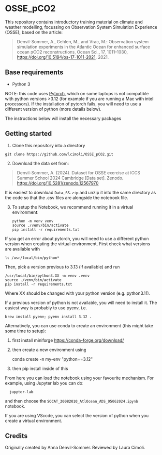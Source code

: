# OSSE_pCO2

This repository contains introductory training material on climate and weather modelling,
focussing on Observation System Simulation Experience (OSSE), based on the article:

> Denvil-Sommer, A., Gehlen, M., and Vrac, M.: Observation system simulation experiments in the Atlantic Ocean for enhanced surface ocean pCO2 reconstructions, Ocean Sci., 17, 1011–1030, https://doi.org/10.5194/os-17-1011-2021, 2021.

## Base requirements

- Python 3

NOTE: this code uses [Pytorch](https://pytorch.org/), which on some laptops is not compatible with python versions >3.12 (for example if you are running a Mac with intel processors). If the installation of pytorch fails, you will need to use a different version of python (more details below).


The instructions below will install the necessary packages

## Getting started

1. Clone this repository into a directory
```
git clone https://github.com/lcimoli/OSSE_pCO2.git
```

2. Download the data set from:

> Denvil-Sommer, A. (2024). Dataset for OSSE exercise at ICCS Summer School 2024 Cambridge [Data set]. Zenodo. https://doi.org/10.5281/zenodo.12567970

It is easiest to download `Data_SS.zip` and unzip it into the same directory as the code so that the .csv
files are alongside the notebook file.

3. To setup the Notebook, we recommend running it in a virtual environment:

       python -m venv venv
       source ./venv/bin/activate
       pip install -r requirements.txt
       
If you get an error about pytorch, you will need to use a different python version when creating the virtual environment. First check what versions are available with 
	
	ls /usr/local/bin/python*

Then, pick a version previous to 3.13 (if available) and run
	
	/usr/local/bin/python3.XX -m venv .venv
	source ./venv/bin/activate
	pip install -r requirements.txt

Where XX should be changed with your python version (e.g. python3.11).
	
If a previous version of python is not available, you will need to install it. The easiest way is probably to use pyenv, i.e.

	brew install pyenv; pyenv install 3.12 . 
	
Alternatively, you can use conda to create an environment (this might take some time to setup):
1. first install miniforge https://conda-forge.org/download/
2. then create a new environment using 

	conda create -n my-env "python==3.12"

3. then pip install inside of this




From here you can load the notebook using your favourite mechanism. For example,
using Jupyter lab you can do:

      jupyter-lab

and then choose the `SOCAT_20082010_AtlOcean_ADS_05062024.ipynb` notebook.

If you are using VScode, you can select the version of python when you create a virtual environment.


## Credits

Originally created by Anna Denvil-Sommer. Reviewed by Laura Cimoli.